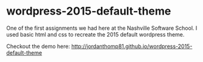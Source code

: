 # wordpress-2015-default-theme

One of the first assignments we had here at the Nashville Software School. I used basic html and css to recreate the 2015 default wordpress theme.

Checkout the demo here: http://jordanthomp81.github.io/wordpress-2015-default-theme
